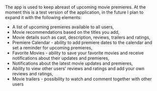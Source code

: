 

The app is used to keep abreast of upcoming movie premieres.
At the moment this is a test version of the application, in the future I plan to expand it with the following elements: 
- A list of upcoming premieres available to all users, 
- Movie recommendations based on the titles you add, 
- Movie details such as cast, description, reviews, trailers and ratings,
- Premiere Calendar - ability to add premiere dates to the calendar and set a reminder for upcoming premieres,
- Favorite Movies - ability to save your favorite movies and receive notifications about their updates and premieres,
- Notifications about the latest movie updates and premieres,
- Ability to view other users' reviews and ratings and add your own reviews and ratings,
- Movie trailers - possibility to watch and comment together with other users


